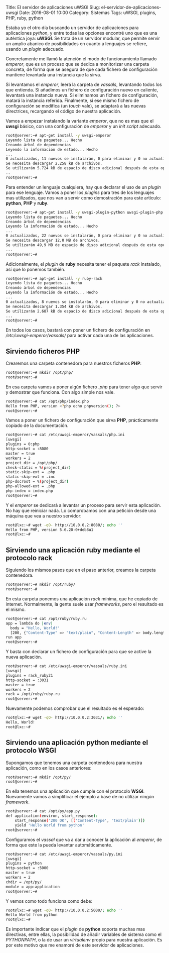 Title: El servidor de aplicaciones uWSGI
Slug: el-servidor-de-aplicaciones-uwsgi
Date: 2016-08-01 10:00
Category: Sistemas
Tags: uWSGI, plugins, PHP, ruby, python



Estaba yo el otro día buscando un servidor de aplicaciones para aplicaciones *python*, y entre todas las opciones encontré uno que es una auténtica joya: **uWSGI**. Se trata de un servidor modular, que permite servir un amplio abanico de posibilidades en cuanto a lenguajes se refiere, usando un *plugin* adecuado.

Concretamente me llamó la atención el modo de funcionamiento llamado *emperor*, que es un proceso que se dedica a monitorizar una carpeta concreta, de forma que se asegura de que cada fichero de configuración mantiene levantada una instancia que la sirva.

Si levantamos el *emperor*, leerá la carpeta de *vassals*, levantando todos los que entienda. Si añadimos un fichero de configuración nuevo en caliente, levantará una instancia nueva. Si eliminamos un fichero de configuración, matará la instancia referida. Finalmente, si ese mismo fichero de configuración se modifica (un *touch* vale), se adaptará a las nuevas directrices, recargando el código de nuestra aplicación.

Vamos a empezar instalando la variante *emperor*, que no es mas que el **uwsgi** básico, con una configuración de *emperor* y un *init script* adecuado.

```bash
root@server:~# apt-get install -y uwsgi-emperor
Leyendo lista de paquetes... Hecho
Creando árbol de dependencias
Leyendo la información de estado... Hecho
...  
0 actualizados, 11 nuevos se instalarán, 0 para eliminar y 0 no actualizados.
Se necesita descargar 2.258 kB de archivos.
Se utilizarán 5.724 kB de espacio de disco adicional después de esta operación.
..  
root@server:~#
```

Para entender un lenguaje cualquiera, hay que declarar el uso de un *plugin* para ese lenguaje. Vamos a poner los *plugins* para tres de los lenguajes mas utilizados, que nos van a servir como demostración para este artículo: **python**, **PHP** y **ruby**.

```bash
root@server:~# apt-get install -y uwsgi-plugin-python uwsgi-plugin-php uwsgi-plugin-rack-ruby2.1
Leyendo lista de paquetes... Hecho
Creando árbol de dependencias
Leyendo la información de estado... Hecho
...  
0 actualizados, 22 nuevos se instalarán, 0 para eliminar y 0 no actualizados.
Se necesita descargar 12,0 MB de archivos.
Se utilizarán 49,9 MB de espacio de disco adicional después de esta operación.
...  
root@server:~#
```

Adicionalmente, el *plugin* de **ruby** necesita tener el paquete *rack* instalado, así que lo ponemos también.

```bash
root@server:~# apt-get install -y ruby-rack
Leyendo lista de paquetes... Hecho
Creando árbol de dependencias
Leyendo la información de estado... Hecho
...  
0 actualizados, 8 nuevos se instalarán, 0 para eliminar y 0 no actualizados.
Se necesita descargar 1.354 kB de archivos.
Se utilizarán 2.687 kB de espacio de disco adicional después de esta operación.
...  
root@server:~#
```

En todos los casos, bastará con poner un fichero de configuración en */etc/uwsgi-emperor/vassals/* para activar cada una de las aplicaciones.

## Sirviendo ficheros PHP

Crearemos una carpeta contenedora para nuestros ficheros **PHP**:

```bash
root@server:~# mkdir /opt/php/
root@server:~#
```

En esa carpeta vamos a poner algún fichero *.php* para tener algo que servir y demostrar que funciona. Con algo simple nos vale.

```bash
root@server:~# cat /opt/php/index.php
Hello from PHP, version <?php echo phpversion(); ?>
root@server:~#
```

Vamos a poner un fichero de configuración que sirva **PHP**, prácticamente copiado de la documentación.

```bash
root@server:~# cat /etc/uwsgi-emperor/vassals/php.ini
[uwsgi]
plugins = 0:php
http-socket = :8080
master = true
workers = 2
project_dir = /opt/php/
check-static = %(project_dir)
static-skip-ext = .php
static-skip-ext = .inc
php-docroot = %(project_dir)
php-allowed-ext = .php
php-index = index.php
root@server:~#
```

Y el *emperor* se dedicará a levantar un proceso para servir esta aplicación. No hay que reiniciar nada. Lo comprobamos con una petición desde una máquina que vea a nuestro servidor:

```bash
root@lxc:~# wget -qO- http://10.0.0.2:8080/; echo ''
Hello from PHP, version 5.6.20-0+deb8u1
root@lxc:~#
```

## Sirviendo una aplicación ruby mediante el protocolo rack

Siguiendo los mismos pasos que en el paso anterior, creamos la carpeta contenedora.

```bash
root@server:~# mkdir /opt/ruby/
root@server:~#
```

En esta carpeta ponemos una aplicación *rack* mínima, que he copiado de internet. Normalmente, la gente suele usar *frameworks*, pero el resultado es el mismo.

```bash
root@server:~# cat /opt/ruby/ruby.ru
app = lambda do |env|
  body = "Hello, World!"
  [200, {"Content-Type" => "text/plain", "Content-Length" => body.length.to_s}, [body]] end
run app
root@server:~#
```

Y basta con declarar un fichero de configuración para que se active la nueva aplicación.

```bash
root@server:~# cat /etc/uwsgi-emperor/vassals/ruby.ini
[uwsgi]
plugins = rack_ruby21
http-socket = :3031
master = true
workers = 2
rack = /opt/ruby/ruby.ru
root@server:~#
```

Nuevamente podemos comprobar que el resultado es el esperado:

```bash
root@lxc:~# wget -qO- http://10.0.0.2:3031/; echo ''
Hello, World!
root@lxc:~#
```

## Sirviendo una aplicación python mediante el protocolo WSGI

Supongamos que tenemos una carpeta contenedora para nuestra aplicación, como en los casos anteriores:

```bash
root@server:~# mkdir /opt/py/
root@server:~#
```

En ella tenemos una aplicación que cumple con el protocolo **WSGI**. Nuevamente vamos a simplificar el ejemplo a base de no utilizar ningún *framework*.

```bash
root@server:~# cat /opt/py/app.py
def application(environ, start_response):
    start_response('200 OK', [('Content-Type', 'text/plain')])
    yield 'Hello World from python'
root@server:~#
```

Configuramos el *vassal* que va a dar a conocer la aplicación al *emperor*, de forma que este la pueda levantar automáticamente.

```bash
root@server:~# cat /etc/uwsgi-emperor/vassals/py.ini
[uwsgi]
plugins = python
http-socket = :5000
master = true
workers = 2
chdir = /opt/py/
module = app:application
root@server:~#
```

Y vemos como todo funciona como debe:

```bash
root@lxc:~# wget -qO- http://10.0.0.2:5000/; echo ''
Hello World from python
root@lxc:~#
```

Es importante indicar que el *plugin* de **python** soporta muchas mas directivas, entre ellas, la posibilidad de añadir variables de sistema como el *PYTHONPATH*, o la de usar un *virtualenv* propio para nuestra aplicación. Es por este motivo que me enamoré de este servidor de aplicaciones.
